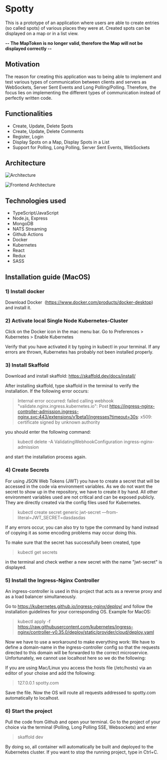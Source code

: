 # Spotty 
This is a prototype of an application where users are able to create entries (so called spots) of various places they were at. Created spots can be displayed on a map or in a list view.

**-- The MapToken is no longer valid, therefore the Map will not be displayed correctly --**

## Motivation

The reason for creating this application was to being able to implement and test various types of communication between clients and servers as WebSockets, Server Sent Events and Long Polling/Polling. Therefore, the focus lies on implementing the different types of communication instead of perfectly written code.

## Functionalities

- Create, Update, Delete Spots
- Create, Update, Delete Comments
- Register, Login
- Display Spots on a Map, Display Spots in a List
- Support for Polling, Long Polling, Server Sent Events, WebSockets

## Architecture

![Architecture](https://user-images.githubusercontent.com/47899469/102883390-3dcf4b80-4450-11eb-8374-84a35fba1c00.png "Architecture")

![Frontend Architecture](https://user-images.githubusercontent.com/47899469/102883440-50e21b80-4450-11eb-9427-8dc21dad706a.png "Frontend Architecture")

## Technologies used

- TypeScript/JavaScript
- Node.js, Express
- MongoDB
- NATS Streaming
- Github Actions
- Docker
- Kubernetes
- React
- Redux
- SASS


## Installation guide (MacOS)


### 1) Install docker
Download Docker  (https://www.docker.com/products/docker-desktop)  and install it.

### 2) Activate local Single Node Kubernetes-Cluster

Click on the Docker icon in the mac menu bar. Go to Preferences > Kubernetes > Enable Kubernetes

Verify that you have activated it by typing in kubectl in your terminal. If any errors are thrown, Kubernetes has probably not been installed properly.

### 3) Install Skaffold

Download and install skaffold: https://skaffold.dev/docs/install/

After installing skaffold, type skaffold in the terminal to verify the installation. If the following error occurs: 

>Internal error occurred: failed calling webhook "validate.nginx.ingress.kubernetes.io": Post https://ingress-nginx-controller-admission.ingress-nginx.svc:443/extensions/v1beta1/ingresses?timeout=30s: x509: certificate signed by unknown authority
>

you should enter the following command:

> kubectl delete -A ValidatingWebhookConfiguration ingress-nginx-admission

and start the installation process again.

### 4) Create Secrets

For using JSON Web Tokens (JWT) you have to create a secret that will be accessed in the code via environment variables. As we do not want the secret to show up in the repository, we have to create it by hand. All other environment variables used are not critical and can be exposed publicly. They are directly created via the config files used for Kubernetes.

> kubectl create secret generic jwt-secret —from-literal=JWT_SECRET=dasdasdas

If any errors occur, you can also try to type the command by hand instead of copying it as some encoding problems may occur doing this.

To make sure that the secret has successfully been created, type 

>kubectl get secrets 

in the terminal and check wether a new secret with the name "jwt-secret" is displayed.

### 5) Install the Ingress-Nginx Controller

An ingress-controller is used in this project that acts as a reverse proxy and as a load balancer simultaneously.

Go to https://kubernetes.github.io/ingress-nginx/deploy/ and follow the installation guidelines for your corresponding OS. Example for MacOS: 

> kubectl apply -f https://raw.githubusercontent.com/kubernetes/ingress-nginx/controller-v0.35.0/deploy/static/provider/cloud/deploy.yaml

Now we have to use a workaround to make everything work: We have to define a domain-name in the ingress-controller config so that the requests directed to this domain will be forwarded to the correct microservice. Unfortunately, we cannot use localhost here so we do the following:

If you are using Mac/Linux you access the hosts file (/etc/hosts) via an editor of your choise and add the following:

> 127.0.0.1 spotty.com

Save the file. Now the OS will route all requests addressed to spotty.com automatically to localhost.

### 6) Start the project

Pull the code from Github and open your terminal. Go to the project of your choice via the terminal (Polling, Long Polling SSE, Websockets) and enter 

> skaffold dev

By doing so, all container will automatically be built and deployed to the Kubernetes cluster. If you want to stop the running project, type in Ctrl+C.

